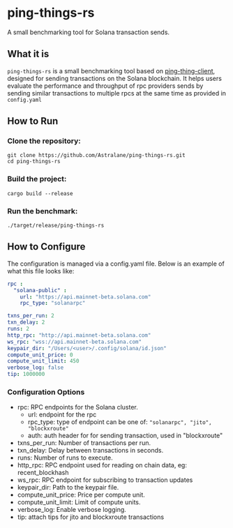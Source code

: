 # ping-things-rs
A small benchmarking tool for Solana transaction sends.

## What it is
`ping-things-rs` is a small benchmarking tool based on [ping-thing-client](https://github.com/Block-Logic/ping-thing-client), designed for sending 
transactions on the Solana blockchain. It helps users evaluate the performance 
and throughput of rpc providers sends by sending similar transactions to multiple
rpcs at the same time as provided in `config.yaml`

## How to Run
### Clone the repository:
```
git clone https://github.com/Astralane/ping-things-rs.git
cd ping-things-rs
```

### Build the project:
```
cargo build --release
```
### Run the benchmark:
```
./target/release/ping-things-rs
```

## How to Configure
The configuration is managed via a config.yaml file. Below is an example of what this file looks like:

```yaml
rpc :
  "solana-public" :
    url: "https://api.mainnet-beta.solana.com"
    rpc_type: "solanarpc"

txns_per_run: 2
txn_delay: 2
runs: 2
http_rpc: "http://api.mainnet-beta.solana.com"
ws_rpc: "wss://api.mainnet-beta.solana.com"
keypair_dir: "/Users/<user>/.config/solana/id.json"
compute_unit_price: 0
compute_unit_limit: 450
verbose_log: false
tip: 1000000
```
### Configuration Options
- rpc: RPC endpoints for the Solana cluster.
  - url: endpoint for the rpc
  - rpc_type: type of endpoint can be one of: `"solanarpc", "jito", "blockxroute"`
  - auth: auth header for for sending transaction, used in "blockxroute"
- txns_per_run: Number of transactions per run.
- txn_delay: Delay between transactions in seconds.
- runs: Number of runs to execute.
- http_rpc: RPC endpoint used for reading on chain data, eg: recent_blockhash
- ws_rpc: RPC endpoint for subscribing to transaction updates
- keypair_dir: Path to the keypair file.
- compute_unit_price: Price per compute unit.
- compute_unit_limit: Limit of compute units.
- verbose_log: Enable verbose logging.
- tip: attach tips for jito and blockxroute transactions

